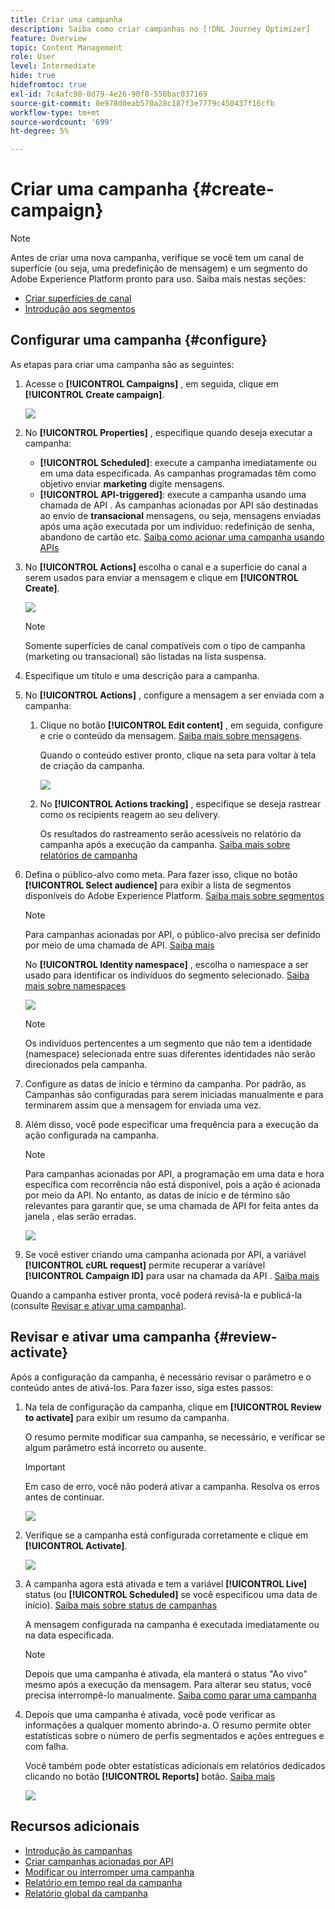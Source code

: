 ```yaml
---
title: Criar uma campanha
description: Saiba como criar campanhas no [!DNL Journey Optimizer]
feature: Overview
topic: Content Management
role: User
level: Intermediate
hide: true
hidefromtoc: true
exl-id: 7c4afc98-0d79-4e26-90f8-558bac037169
source-git-commit: 0e978d0eab570a28c187f3e7779c450437f16cfb
workflow-type: tm+mt
source-wordcount: '699'
ht-degree: 5%

---
```


# Criar uma campanha {#create-campaign}

>[!NOTE]
>
>Antes de criar uma nova campanha, verifique se você tem um canal de superfície (ou seja, uma predefinição de mensagem) e um segmento do Adobe Experience Platform pronto para uso. Saiba mais nestas seções:
>
>* [Criar superfícies de canal](../configuration/message-presets.md)
>* [Introdução aos segmentos](../segment/about-segments.md)


## Configurar uma campanha {#configure}

As etapas para criar uma campanha são as seguintes:

1. Acesse o **[!UICONTROL Campaigns]** , em seguida, clique em **[!UICONTROL Create campaign]**.

   ![](assets/create-campaign.png)

1. No **[!UICONTROL Properties]** , especifique quando deseja executar a campanha:

   * **[!UICONTROL Scheduled]**: execute a campanha imediatamente ou em uma data especificada. As campanhas programadas têm como objetivo enviar **marketing** digite mensagens.
   * **[!UICONTROL API-triggered]**: execute a campanha usando uma chamada de API . As campanhas acionadas por API são destinadas ao envio de **transacional** mensagens, ou seja, mensagens enviadas após uma ação executada por um indivíduo: redefinição de senha, abandono de cartão etc. [Saiba como acionar uma campanha usando APIs](api-triggered-campaigns.md)

1. No **[!UICONTROL Actions]** escolha o canal e a superfície do canal a serem usados para enviar a mensagem e clique em **[!UICONTROL Create]**.

   ![](assets/create-campaign-action.png)

   >[!NOTE]
   >
   >Somente superfícies de canal compatíveis com o tipo de campanha (marketing ou transacional) são listadas na lista suspensa.

1. Especifique um título e uma descrição para a campanha.

   <!--To test the content of your message, toggle the **[!UICONTROL Content experiment]** option on. This allows you to test multiple variables of a delivery on populations samples, in order to define which treatment has the biggest impact on the targeted population.[Learn more about content experiment](../campaigns/content-experiment.md).-->

1. No **[!UICONTROL Actions]** , configure a mensagem a ser enviada com a campanha:

   1. Clique no botão **[!UICONTROL Edit content]** , em seguida, configure e crie o conteúdo da mensagem. [Saiba mais sobre mensagens](../messages/get-started-content.md).

      Quando o conteúdo estiver pronto, clique na seta para voltar à tela de criação da campanha.

      ![](assets/create-campaign-design.png)

   1. No **[!UICONTROL Actions tracking]** , especifique se deseja rastrear como os recipients reagem ao seu delivery.

      Os resultados do rastreamento serão acessíveis no relatório da campanha após a execução da campanha. [Saiba mais sobre relatórios de campanha](campaign-global-report.md)

1. Defina o público-alvo como meta. Para fazer isso, clique no botão **[!UICONTROL Select audience]** para exibir a lista de segmentos disponíveis do Adobe Experience Platform. [Saiba mais sobre segmentos](../segment/about-segments.md)

   >[!NOTE]
   >
   >Para campanhas acionadas por API, o público-alvo precisa ser definido por meio de uma chamada de API. [Saiba mais](api-triggered-campaigns.md)

   No **[!UICONTROL Identity namespace]** , escolha o namespace a ser usado para identificar os indivíduos do segmento selecionado. [Saiba mais sobre namespaces](../event/about-creating.md#select-the-namespace)

   ![](assets/create-campaign-namespace.png)

   >[!NOTE]
   >
   >Os indivíduos pertencentes a um segmento que não tem a identidade (namespace) selecionada entre suas diferentes identidades não serão direcionados pela campanha.

1. Configure as datas de início e término da campanha. Por padrão, as Campanhas são configuradas para serem iniciadas manualmente e para terminarem assim que a mensagem for enviada uma vez.

1. Além disso, você pode especificar uma frequência para a execução da ação configurada na campanha.

   >[!NOTE]
   >
   >Para campanhas acionadas por API, a programação em uma data e hora específica com recorrência não está disponível, pois a ação é acionada por meio da API. No entanto, as datas de início e de término são relevantes para garantir que, se uma chamada de API for feita antes da janela , elas serão erradas.

   ![](assets/create-campaign-schedule.png)

1. Se você estiver criando uma campanha acionada por API, a variável **[!UICONTROL cURL request]** permite recuperar a variável **[!UICONTROL Campaign ID]** para usar na chamada da API . [Saiba mais](api-triggered-campaigns.md)

Quando a campanha estiver pronta, você poderá revisá-la e publicá-la (consulte [Revisar e ativar uma campanha](#review-activate)).

## Revisar e ativar uma campanha {#review-activate}

Após a configuração da campanha, é necessário revisar o parâmetro e o conteúdo antes de ativá-los. Para fazer isso, siga estes passos:

1. Na tela de configuração da campanha, clique em **[!UICONTROL Review to activate]** para exibir um resumo da campanha.

   O resumo permite modificar sua campanha, se necessário, e verificar se algum parâmetro está incorreto ou ausente.

   >[!IMPORTANT]
   >
   >Em caso de erro, você não poderá ativar a campanha. Resolva os erros antes de continuar.

   ![](assets/create-campaign-alerts.png)

1. Verifique se a campanha está configurada corretamente e clique em **[!UICONTROL Activate]**.

   ![](assets/create-campaign-review.png)

1. A campanha agora está ativada e tem a variável **[!UICONTROL Live]** status (ou **[!UICONTROL Scheduled]**  se você especificou uma data de início). [Saiba mais sobre status de campanhas](get-started-with-campaigns.md#statuses)

   A mensagem configurada na campanha é executada imediatamente ou na data especificada.

   >[!NOTE]
   >
   >Depois que uma campanha é ativada, ela manterá o status &quot;Ao vivo&quot; mesmo após a execução da mensagem. Para alterar seu status, você precisa interrompê-lo manualmente. [Saiba como parar uma campanha](modify-stop-campaign.md)

1. Depois que uma campanha é ativada, você pode verificar as informações a qualquer momento abrindo-a. O resumo permite obter estatísticas sobre o número de perfis segmentados e ações entregues e com falha.

   Você também pode obter estatísticas adicionais em relatórios dedicados clicando no botão **[!UICONTROL Reports]** botão. [Saiba mais](campaign-global-report.md)

   ![](assets/create-campaign-summary.png)

## Recursos adicionais

* [Introdução às campanhas](get-started-with-campaigns.md)
* [Criar campanhas acionadas por API](api-triggered-campaigns.md)
* [Modificar ou interromper uma campanha](modify-stop-campaign.md)
* [Relatório em tempo real da campanha](campaign-live-report.md)
* [Relatório global da campanha](campaign-global-report.md)

